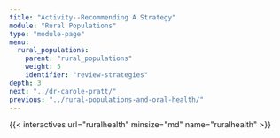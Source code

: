 ```yaml
---
title: "Activity--Recommending A Strategy"
module: "Rural Populations"
type: "module-page"
menu:
  rural_populations:
    parent: "rural_populations"
    weight: 5
    identifier: "review-strategies"
depth: 3
next: "../dr-carole-pratt/"
previous: "../rural-populations-and-oral-health/"
---
```



{{< interactives url="ruralhealth" minsize="md" name="ruralhealth" >}}
